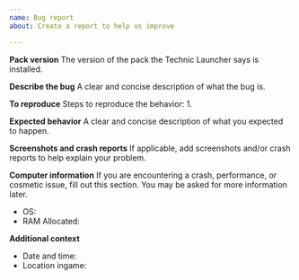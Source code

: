 ```yaml
---
name: Bug report
about: Create a report to help us improve

---
```


**Pack version**
The version of the pack the Technic Launcher says is installed.

**Describe the bug**
A clear and concise description of what the bug is.

**To reproduce**
Steps to reproduce the behavior:
1. 

**Expected behavior**
A clear and concise description of what you expected to happen.

**Screenshots and crash reports**
If applicable, add screenshots and/or crash reports to help explain your problem.

**Computer information**
If you are encountering a crash, performance, or cosmetic issue, fill out this section. You may be asked for more information later.
- OS: 
- RAM Allocated: 

**Additional context**
- Date and time: 
- Location ingame:
